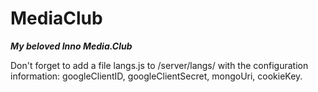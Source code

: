# MediaClub
***My beloved Inno Media.Club***

Don't forget to add a file langs.js to /server/langs/ with the
configuration information: googleClientID, googleClientSecret,
mongoUri, cookieKey.
